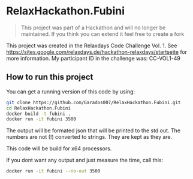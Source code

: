 # RelaxHackathon.Fubini

> This project was part of a Hackathon and will no longer be maintained. If you think you can extend it feel free to create a fork

This project was created in the Relaxdays Code Challenge Vol. 1. See https://sites.google.com/relaxdays.de/hackathon-relaxdays/startseite for more information. 
My participant ID in the challenge was: CC-VOL1-49

## How to run this project

You can get a running version of this code by using:

```bash
git clone https://github.com/Garados007/RelaxHackathon.Fubini.git
cd RelaxHackathon.Fubini
docker build -t fubini .
docker run -it fubini 3500
```

The output will be formated json that will be printed to the std out. The numbers are not (!) converted to strings. They are kept as they are.

This code will be build for x64 processors.

If you dont want any output and just measure the time, call this:

```bash
docker run -it fubini --no-out 3500
```
